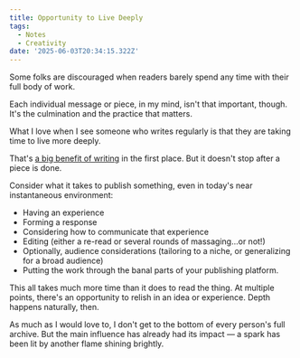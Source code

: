 ```yaml
---
title: Opportunity to Live Deeply
tags:
  - Notes
  - Creativity
date: '2025-06-03T20:34:15.322Z'
---
```


Some folks are discouraged when readers barely spend any time with their full body of work.

Each individual message or piece, in my mind, isn't that important, though. It's the culmination and the practice that matters.

What I love when I see someone who writes regularly is that they are taking time to live more deeply.

That's [a big benefit of writing](https://poets.org/poem/student-who-used-ai-write-paper) in the first place. But it doesn't stop after a piece is done.

Consider what it takes to publish something, even in today's near instantaneous environment:

- Having an experience
- Forming a response
- Considering how to communicate that experience
- Editing (either a re-read or several rounds of massaging...or not!)
- Optionally, audience considerations (tailoring to a niche, or generalizing for a broad audience)
- Putting the work through the banal parts of your publishing platform.

This all takes much more time than it does to read the thing. At multiple points, there's an opportunity to relish in an idea or experience. Depth happens naturally, then.

As much as I would love to, I don't get to the bottom of every person's full archive. But the main influence has already had its impact — a spark has been lit by another flame shining brightly.
